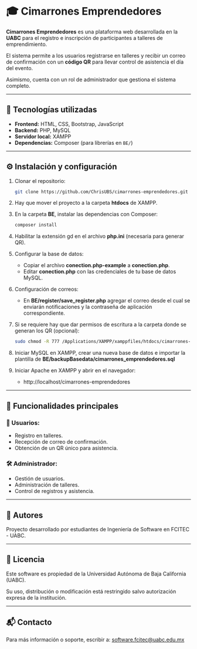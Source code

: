 # 🎓 Cimarrones Emprendedores

**Cimarrones Emprendedores** es una plataforma web desarrollada en la **UABC** para el registro e inscripción de participantes a talleres de emprendimiento. 

El sistema permite a los usuarios registrarse en talleres y recibir un correo de confirmación con un **código QR** para llevar control de asistencia el día del evento. 

Asimismo, cuenta con un rol de administrador que gestiona el sistema completo.

---

## 🚀 Tecnologías utilizadas

- **Frontend:** HTML, CSS, Bootstrap, JavaScript  
- **Backend:** PHP, MySQL  
- **Servidor local:** XAMPP  
- **Dependencias:** Composer (para librerías en `BE/`)  

---

## ⚙️ Instalación y configuración

1. Clonar el repositorio:  
   ```bash
   git clone https://github.com/ChrisUBS/cimarrones-emprendedores.git
    ```

2. Hay que mover el proyecto a la carpeta **htdocs** de XAMPP.

3. En la carpeta **BE**, instalar las dependencias con Composer:
    ```bash
    composer install
    ```
4. Habilitar la extensión gd en el archivo **php.ini** (necesaria para generar QR).

5. Configurar la base de datos:
    - Copiar el archivo **conection.php-example** a **conection.php**.
    - Editar **conection.php** con las credenciales de tu base de datos MySQL.

6. Configuración de correos:
    - En **BE/register/save_register.php** agregar el correo desde el cual se enviarán notificaciones y la contraseña de aplicación correspondiente.

7. Si se requiere hay que dar permisos de escritura a la carpeta donde se generan los QR (opcional):
    ```bash
    sudo chmod -R 777 /Applications/XAMPP/xamppfiles/htdocs/cimarrones-emprendedores/plugins/codes
    ```

8. Iniciar MySQL en XAMPP, crear una nueva base de datos e importar la plantilla de **BE/backupBasedata/cimarrones_emprendedores.sql**

9. Iniciar Apache en XAMPP y abrir en el navegador:
    - http://localhost/cimarrones-emprendedores
---

## 📌 Funcionalidades principales

### 👤 Usuarios:
- Registro en talleres.
- Recepción de correo de confirmación.
- Obtención de un QR único para asistencia.

### 🛠️ Administrador:
- Gestión de usuarios.
- Administración de talleres.
- Control de registros y asistencia.
---

## 🏫 Autores

Proyecto desarrollado por estudiantes de Ingeniería de Software en FCITEC - UABC.

---

## 📄 Licencia

Este software es propiedad de la Universidad Autónoma de Baja California (UABC).

Su uso, distribución o modificación está restringido salvo autorización expresa de la institución.

---

## 📬 Contacto

Para más información o soporte, escribir a: software.fcitec@uabc.edu.mx